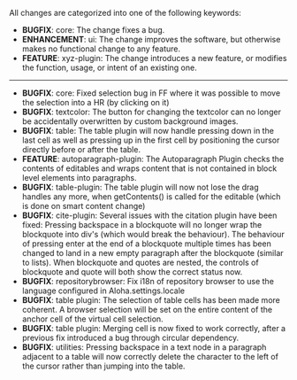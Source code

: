 All changes are categorized into one of the following keywords:

- **BUGFIX**:      core: The change fixes a bug.
- **ENHANCEMENT**: ui: The change improves the software, but otherwise makes no
                   functional change to any feature.
- **FEATURE**:     xyz-plugin: The change introduces a new feature, or modifies the function,
                   usage, or intent of an existing one.

----

- **BUGFIX**:      core: Fixed selection bug in FF where it was possible to move the selection
                   into a HR (by clicking on it)
- **BUGFIX**:      textcolor: The button for changing the textcolor can no longer be accidentally
overwritten by custom background images.
- **BUGFIX**:      table: The table plugin will now handle pressing down in the last cell as well
				   as pressing up in the first cell by positioning the cursor directly before or after the table.
- **FEATURE**:     autoparagraph-plugin: The Autoparagraph Plugin checks the contents of editables
                   and wraps content that is not contained in block level elements into paragraphs.
- **BUGFIX**:      table-plugin: The table plugin will now not lose the drag handles any more, when getContents()
                   is called for the editable (which is done on smart content change)
- **BUGFIX**:      cite-plugin: Several issues with the citation plugin have been fixed: Pressing backspace in a 
                   blockquote will no longer wrap the blockquote into div's (which would break the behaviour).
                   The behaviour of pressing enter at the end of a blockquote multiple times has been changed to land
                   in a new empty paragraph after the blockquote (similar to lists).
                   When blockquote and quotes are nested, the controls of blockquote and quote will both show the
                   correct status now.
- **BUGFIX**:      repositorybrowser: Fix i18n of repository browser to use the language configured in Aloha.settings.locale
- **BUGFIX**: table plugin: The selection of table cells has been made more
              coherent.  A browser selection will be set on the entire content
              of the anchor cell of the virtual cell selection.
- **BUGFIX**: table plugin: Merging cell is now fixed to work correctly, after a
              previous fix introduced a bug through circular dependency.
- **BUGFIX**: utilities: Pressing backspace in a text node in a paragraph
			  adjacent to a table will now correctly delete the character to the
			  left of the cursor rather than jumping into the table.
